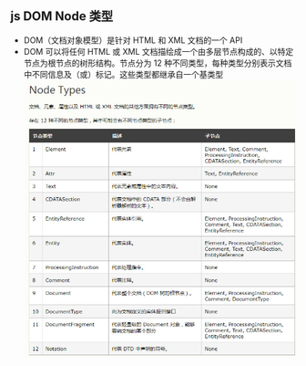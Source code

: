 ## js DOM Node 类型

- DOM（文档对象模型）是针对 HTML 和 XML 文档的一个 API
- DOM 可以将任何 HTML 或 XML 文档描绘成一个由多层节点构成的、以特定节点为根节点的树形结构。节点分为 12 种不同类型，每种类型分别表示文档中不同信息及（或）标记。这些类型都继承自一个基类型
  ![](./node-type.jpg)
